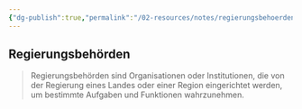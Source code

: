 ```yaml
---
{"dg-publish":true,"permalink":"/02-resources/notes/regierungsbehoerden/","tags":["BWL"],"noteIcon":"","updated":"2025-09-05T10:12:30.000+02:00"}
---
```


## Regierungsbehörden 


> Regierungsbehörden sind Organisationen oder Institutionen, die von der Regierung eines Landes oder einer Region eingerichtet werden, um bestimmte Aufgaben und Funktionen wahrzunehmen.